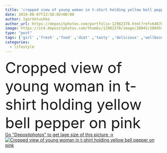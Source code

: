 ```yaml
---
title: 'cropped view of young woman in t-shirt holding yellow bell pepper on pink'
date: 2019-08-07T13:56:02+00:00
author: IgorVetushko
author_url: https://depositphotos.com/portfolio-12982378.html?ref=64678756
image: https://st4.depositphotos.com/thumbs/12982378/image/28045/280454994/api_thumb_450.jpg?forcejpeg=true
type: "post"
tags: ['girl' ,'fresh' ,'food' ,'diet' ,'tasty' ,'delicious' ,'wellbeing' ,'ripe' ,'nutrition' ,'pink' ,'woman' ,'lifestyle' ,'organic' ,'Dieting' ,'Balanced' ,'nutrient' ,'nutritious' ,'casual' ,'T shirt' ,'wellness' ,'partial' ,'Cropped' ,'dietology' ,'Healthy Eating' ,'one person' ,'Studio Shot' ,'young adult' ,'bell pepper' ,'raw food diet' ,'clean eating' ]
categories: 
  - lifestyle
---
```

<div aling="center">
            <font size="60"> Cropped view of young woman in t-shirt holding yellow bell pepper on pink</font>   
</div>
<div>
    <a href='https://st4.depositphotos.com/thumbs/12982378/image/28045/280454994/api_thumb_450.jpg?forcejpeg=true?ref=64678756' target=_blank > Go "Depositphotos" to get lage size of this picture ->
        <img href='https://st4.depositphotos.com/thumbs/12982378/image/28045/280454994/api_thumb_450.jpg?forcejpeg=true?ref=64678756' src='https://st4.depositphotos.com/12982378/28045/i/950/depositphotos_280454994-stock-photo-cropped-view-young-woman-shirt.jpg?forcejpeg=true' alt='Cropped view of young woman in t-shirt holding yellow bell pepper on pink' >
    </a>
</div>
